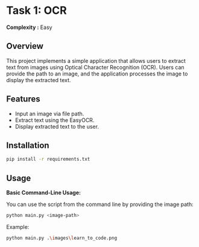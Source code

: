 # Task 1: OCR

**Complexity :** Easy

## Overview

This project implements a simple application that allows users to extract text from images using Optical Character Recognition (OCR). Users can provide the path to an image, and the application processes the image to display the extracted text.

## Features

- Input an image via file path.
- Extract text using the EasyOCR.
- Display extracted text to the user.

## Installation

```bash
pip install -r requirements.txt
```

## Usage

**Basic Command-Line Usage:**

You can use the script from the command line by providing the image path:

```bash
python main.py <image-path>
```

Example:

```bash
python main.py .\images\learn_to_code.png
```
